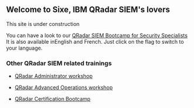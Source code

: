 ## Welcome to Sixe, IBM QRadar SIEM's lovers

This site is under construction

You can have a look to our [QRadar SIEM Bootcamp for Security Specialists](https://sixe.es/sistemas/formacion/curso-analista-ciberseguridad-ibm-qradar-siem) It is also available inEnglish and French. Just click on the flag to switch to your language.

### Other QRadar SIEM related trainings

- [QRadar Administrator workshop](https://sixe.es/sistemas/formacion/ibm-qradar-siem-administracion)

- [QRadar Advanced Operations workshop](https://sixe.es/sistemas/formacion/curso-avanzado-de-ibm-qradar-siem-v7-3)

- [QRadar Certification Bootcamp](https://sixe.es/sistemas/formacion/curso-certificaciones-qradar-siem-administrator-deployment-professional)


